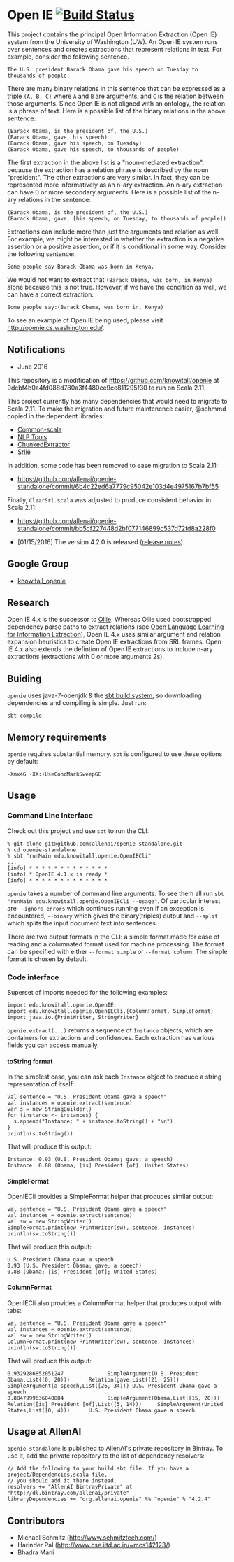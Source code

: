 Open IE [![Build Status](https://semaphoreci.com/api/v1/allenai/openie-standalone/branches/master/badge.svg)](https://semaphoreci.com/allenai/openie-standalone)
======

This project contains the principal Open Information Extraction (Open IE)
system from the University of Washington (UW).  An Open IE system runs over
sentences and creates extractions that represent relations in text.  For
example, consider the following sentence.

    The U.S. president Barack Obama gave his speech on Tuesday to thousands of people.

There are many binary relations in this sentence that can be expressed as a
triple `(A, B, C)` where `A` and `B` are arguments, and `C` is the relation
between those arguments.  Since Open IE is not aligned with an ontology, the
relation is a phrase of text.  Here is a possible list of the binary relations
in the above sentence:

    (Barack Obama, is the president of, the U.S.)
    (Barack Obama, gave, his speech)
    (Barack Obama, gave his speech, on Tuesday)
    (Barack Obama, gave his speech, to thousands of people)

The first extraction in the above list is a "noun-mediated extraction", because
the extraction has a relation phrase is described by the noun "president".  The
other extractions are very similar.  In fact, they can be represented more
informatively as an n-ary extraction.  An n-ary extraction can have 0 or more
secondary arguments.  Here is a possible list of the n-ary relations in the
sentence:

    (Barack Obama, is the president of, the U.S.)
    (Barack Obama, gave, [his speech, on Tuesday, to thousands of people])

Extractions can include more than just the arguments and relation as well.  For
example, we might be interested in whether the extraction is a negative
assertion or a positive assertion, or if it is conditional in some way.
Consider the following sentence:

    Some people say Barack Obama was born in Kenya.

We would not want to extract that `(Barack Obama, was born, in Kenya)` alone
because this is not true.  However, if we have the condition as well, we can
have a correct extraction.

    Some people say:(Barack Obama, was born in, Kenya)

To see an example of Open IE being used, please visit http://openie.cs.washington.edu/.

## Notifications

* June 2016

This repository is a modification of https://github.com/knowitall/openie
at 9dcbf4b0a4fd088d780a3f4480ce9ce811295f30 to run on Scala 2.11.

This project currently has many dependencies that would need to migrate to Scala 2.11.
To make the migration and future maintenence easier, @schmmd copied in the dependent
libraries:

  * [Common-scala](https://github.com/knowitall/common-scala)
  * [NLP Tools](https://github.com/knowitall/nlptools)
  * [ChunkedExtractor](https://github.com/knowitall/chunkedextractor)
  * [Srlie](https://github.com/knowitall/srlie)

In addition, some code has been removed to ease migration to Scala 2.11:

  * https://github.com/allenai/openie-standalone/commit/6b4c22ed6a7779c95042e103d4e4975167b7bf55

Finally, `ClearSrl.scala` was adjusted to produce consistent behavior in Scala 2.11:

  * https://github.com/allenai/openie-standalone/commit/bb5cf227448d2bf077146899c537d72fd8a228f0

* [01/15/2016] The version 4.2.0 is released ([release notes](https://github.com/knowitall/openie/blob/master/release/release_notes.md)).

## Google Group

* [knowitall_openie](https://groups.google.com/forum/#!forum/knowitall_openie)

## Research

Open IE 4.x is the successor to [Ollie](http://www.gitub.com/knowitall/ollie).
Whereas Ollie used bootstrapped dependency parse paths to extract relations
(see [Open Language Learning for Information Extraction](https://homes.cs.washington.edu/~mausam/papers/emnlp12a.pdf)),
Open IE 4.x uses similar argument and relation expansion heuristics to create
Open IE extractions from SRL frames.  Open IE 4.x also extends the defintion of
Open IE extractions to include n-ary extractions (extractions with 0 or more arguments 2s).

## Buiding

`openie` uses java-7-openjdk & the [sbt build system](http://www.scala-sbt.org/), so downloading
dependencies and compiling is simple.  Just run:

    sbt compile

## Memory requirements

`openie` requires substantial memory.  `sbt` is configured to use these options by default:

    -Xmx4G -XX:+UseConcMarkSweepGC

## Usage

### Command Line Interface

Check out this project and use `sbt` to run the CLI:

    % git clone git@github.com:allenai/openie-standalone.git
    % cd openie-standalone
    % sbt "runMain edu.knowitall.openie.OpenIECli"
    ...
    [info] * * * * * * * * * * * * *
    [info] * OpenIE 4.1.x is ready *
    [info] * * * * * * * * * * * * *

`openie` takes a number of command line arguments.  To see them all run
`sbt "runMain edu.knowitall.openie.OpenIECli --usage"`. Of particular interest are
`--ignore-errors` which continues running even if an exception is encountered, `--binary` which gives the binary(triples) output and `--split` which splits the input document text into sentences.

There are two output formats in the CLI: a simple format made for ease of reading and a
columnated format used for machine processing.  The format can be specified
with either `--format simple` or `--format column`.  The simple format is
chosen by default.

### Code interface

Superset of imports needed for the following examples:

    import edu.knowitall.openie.OpenIE
    import edu.knowitall.openie.OpenIECli.{ColumnFormat, SimpleFormat}
    import java.io.{PrintWriter, StringWriter}

`openie.extract(...)` returns a sequence of `Instance` objects, which are
containers for extractions and confidences. Each extraction has various
fields you can access manually.

#### toString format

In the simplest case, you can ask each `Instance` object to produce a string
representation of itself:

    val sentence = "U.S. President Obama gave a speech"
    val instances = openie.extract(sentence)
    var s = new StringBuilder()
    for (instance <- instances) {
      s.append("Instance: " + instance.toString() + "\n")
    }
    println(s.toString())

That wIll produce this output:

    Instance: 0.93 (U.S. President Obama; gave; a speech)
    Instance: 0.88 (Obama; [is] President [of]; United States)

#### SimpleFormat

OpenIECli provides a SimpleFormat helper that produces similar output:

    val sentence = "U.S. President Obama gave a speech"
    val instances = openie.extract(sentence)
    val sw = new StringWriter()
    SimpleFormat.print(new PrintWriter(sw), sentence, instances)
    println(sw.toString())

That will produce this output:

    U.S. President Obama gave a speech
    0.93 (U.S. President Obama; gave; a speech)
    0.88 (Obama; [is] President [of]; United States)

#### ColumnFormat

OpenIECli also provides a ColumnFormat helper that produces output with tabs:

    val sentence = "U.S. President Obama gave a speech"
    val instances = openie.extract(sentence)
    val sw = new StringWriter()
    ColumnFormat.print(new PrintWriter(sw), sentence, instances)
    println(sw.toString())

That will produce this output:

    0.9329286852051247              SimpleArgument(U.S. President Obama,List([0, 20)))      Relation(gave,List([21, 25)))   SimpleArgument(a speech,List([26, 34))) U.S. President Obama gave a speech
    0.8847999636040884              SimpleArgument(Obama,List([15, 20)))    Relation([is] President [of],List([5, 14)))     SimpleArgument(United States,List([0, 4)))      U.S. President Obama gave a speech

## Usage at AllenAI

`openie-standalone` is published to AllenAI's private repository
in Bintray. To use it, add the private repository to the list of dependency
resolvers:

    // Add the following to your build.sbt file. If you have a project/Dependencies.scala file,
    // you should add it there instead.
    resolvers += "AllenAI BintrayPrivate" at "http://dl.bintray.com/allenai/private"
    libraryDependencies += "org.allenai.openie" %% "openie" % "4.2.4"

## Contributors
* Michael Schmitz (http://www.schmitztech.com/)
* Harinder Pal (http://www.cse.iitd.ac.in/~mcs142123/)
* Bhadra Mani

